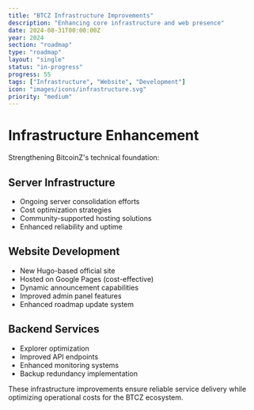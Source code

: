 ```yaml
---
title: "BTCZ Infrastructure Improvements"
description: "Enhancing core infrastructure and web presence"
date: 2024-08-31T00:00:00Z
year: 2024
section: "roadmap"
type: "roadmap"
layout: "single"
status: "in-progress"
progress: 55
tags: ["Infrastructure", "Website", "Development"]
icon: "images/icons/infrastructure.svg"
priority: "medium"
---
```


# Infrastructure Enhancement

Strengthening BitcoinZ's technical foundation:

## Server Infrastructure
- Ongoing server consolidation efforts
- Cost optimization strategies
- Community-supported hosting solutions
- Enhanced reliability and uptime

## Website Development
- New Hugo-based official site
- Hosted on Google Pages (cost-effective)
- Dynamic announcement capabilities
- Improved admin panel features
- Enhanced roadmap update system

## Backend Services
- Explorer optimization
- Improved API endpoints
- Enhanced monitoring systems
- Backup redundancy implementation

These infrastructure improvements ensure reliable service delivery while optimizing operational costs for the BTCZ ecosystem.
